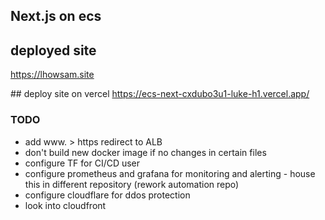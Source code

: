 ## Next.js on ecs

## deployed site

https://lhowsam.site

## deploy site on vercel
https://ecs-next-cxdubo3u1-luke-h1.vercel.app/

### TODO

- add www. > https redirect to ALB
- don't build new docker image if no changes in certain files
- configure TF for CI/CD user
- configure prometheus and grafana for monitoring and alerting - house this in different repository (rework automation repo)
- configure cloudflare for ddos protection
- look into cloudfront
